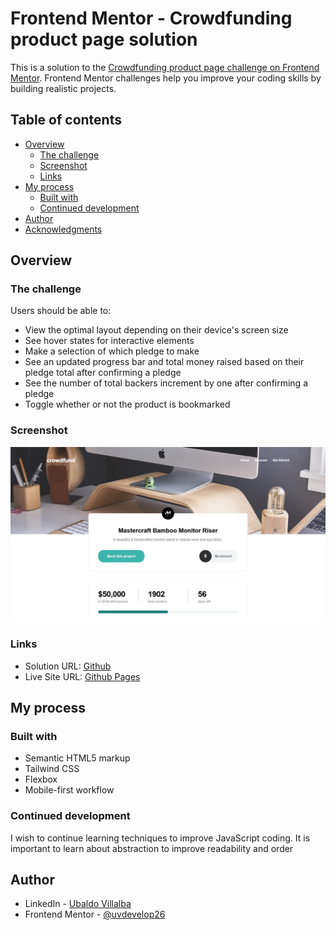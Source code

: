 # Frontend Mentor - Crowdfunding product page solution

This is a solution to the [Crowdfunding product page challenge on Frontend Mentor](https://www.frontendmentor.io/challenges/crowdfunding-product-page-7uvcZe7ZR). Frontend Mentor challenges help you improve your coding skills by building realistic projects. 

## Table of contents

- [Overview](#overview)
  - [The challenge](#the-challenge)
  - [Screenshot](#screenshot)
  - [Links](#links)
- [My process](#my-process)
  - [Built with](#built-with)
  - [Continued development](#continued-development)
- [Author](#author)
- [Acknowledgments](#acknowledgments)


## Overview

### The challenge

Users should be able to:

- View the optimal layout depending on their device's screen size
- See hover states for interactive elements
- Make a selection of which pledge to make
- See an updated progress bar and total money raised based on their pledge total after confirming a pledge
- See the number of total backers increment by one after confirming a pledge
- Toggle whether or not the product is bookmarked

### Screenshot

![Desktop designe cropped](./design/screenshotdesk.png)


### Links

- Solution URL: [Github](https://github.com/uvdevelop26/crowfunding-product-page)
- Live Site URL: [Github Pages](https://uvdevelop26.github.io/crowfunding-product-page/)

## My process

### Built with

- Semantic HTML5 markup
- Tailwind CSS
- Flexbox
- Mobile-first workflow



### Continued development

I wish to continue learning techniques to improve JavaScript coding. It is important to learn about abstraction to improve readability and order


## Author

- LinkedIn - [Ubaldo Villalba](https://www.linkedin.com/in/ubaldo-villalba-6727a021a/)
- Frontend Mentor - [@uvdevelop26](https://www.frontendmentor.io/profile/uvdevelop26)


